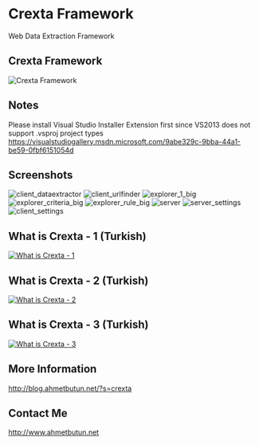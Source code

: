 # Crexta Framework
Web Data Extraction Framework

## Crexta Framework
![Crexta Framework](https://cloud.githubusercontent.com/assets/9437726/6993773/6860a23e-db08-11e4-9b6f-6527c2f74a3b.jpg)

## Notes
Please install Visual Studio Installer Extension first since VS2013 does not support .vsproj project types
https://visualstudiogallery.msdn.microsoft.com/9abe329c-9bba-44a1-be59-0fbf6151054d

## Screenshots
![client_dataextractor](https://cloud.githubusercontent.com/assets/9437726/6996674/9a62cfe2-db9d-11e4-8295-c53e89077dbe.jpg)
![client_urlfinder](https://cloud.githubusercontent.com/assets/9437726/6996675/9f10571c-db9d-11e4-859e-6da58264cbdc.jpg)
![explorer_1_big](https://cloud.githubusercontent.com/assets/9437726/6996676/a63d3f14-db9d-11e4-9beb-314dbdf5c4b9.jpg)
![explorer_criteria_big](https://cloud.githubusercontent.com/assets/9437726/6996677/ad59f2ec-db9d-11e4-9ccc-acbcbafbc80f.jpg)
![explorer_rule_big](https://cloud.githubusercontent.com/assets/9437726/6996678/b57bb596-db9d-11e4-8909-aad5b36d3012.jpg)
![server](https://cloud.githubusercontent.com/assets/9437726/6996680/c4daf6fa-db9d-11e4-9765-8e62565e5c1c.jpg)
![server_settings](https://cloud.githubusercontent.com/assets/9437726/6996684/db2c9e0e-db9d-11e4-99f0-052d90a2936a.jpg)
![client_settings](https://cloud.githubusercontent.com/assets/9437726/6996685/db629e3c-db9d-11e4-8b61-f7552d6713a4.jpg)

## What is Crexta - 1 (Turkish)
[![What is Crexta - 1](http://img.youtube.com/vi/lUFGMsLU_uk/0.jpg)](https://www.youtube.com/watch?v=lUFGMsLU_uk)

## What is Crexta - 2 (Turkish)
[![What is Crexta - 2](http://img.youtube.com/vi/f4zVvuoSoeQ/0.jpg)](https://www.youtube.com/watch?v=f4zVvuoSoeQ)

## What is Crexta - 3 (Turkish)
[![What is Crexta - 3](http://img.youtube.com/vi/KUMBgflOFHw/0.jpg)](https://www.youtube.com/watch?v=KUMBgflOFHw)

## More Information
http://blog.ahmetbutun.net/?s=crexta

## Contact Me
http://www.ahmetbutun.net
